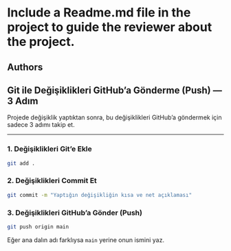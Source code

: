 # Include a Readme.md file in the project to guide the reviewer about the project.

## Authors




## Git ile Değişiklikleri GitHub’a Gönderme (Push) — 3 Adım

Projede değişiklik yaptıktan sonra, bu değişiklikleri GitHub’a göndermek için sadece 3 adımı takip et.

---

### 1. Değişiklikleri Git’e Ekle
```bash
git add .
```
### 2. Değişiklikleri Commit Et
```bash
git commit -m "Yaptığın değişikliğin kısa ve net açıklaması"
```
### 3. Değişiklikleri GitHub’a Gönder (Push)

```bash
git push origin main
```
Eğer ana dalın adı farklıysa `main` yerine onun ismini yaz.